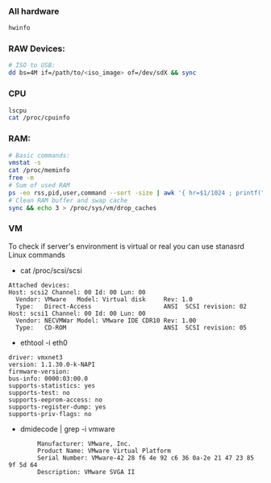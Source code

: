 ### All hardware 
```bash
hwinfo
```
### RAW Devices:
```bash
# ISO to USB:
dd bs=4M if=/path/to/<iso_image> of=/dev/sdX && sync
```
### CPU
```bash
lscpu
cat /proc/cpuinfo
```
###  RAM:
```bash
# Basic commands:
vmstat -s
cat /proc/meminfo
free -m
# Sum of used RAM
ps -eo rss,pid,user,command --sort -size | awk '{ hr=$1/1024 ; printf("%13.2f Mb ",hr) } { for ( x=4 ; x<=NF ; x++ ) { printf("%s ",$x) } print "" }' | awk '{print $1}' | paste -sd+ | bc
# Clean RAM buffer and swap cache
sync && echo 3 > /proc/sys/vm/drop_caches
```
### VM
To check if server's environment is virtual or real you can use stanasrd Linux commands
* cat /proc/scsi/scsi 
```
Attached devices:
Host: scsi2 Channel: 00 Id: 00 Lun: 00
  Vendor: VMware   Model: Virtual disk     Rev: 1.0
  Type:   Direct-Access                    ANSI  SCSI revision: 02
Host: scsi1 Channel: 00 Id: 00 Lun: 00
  Vendor: NECVMWar Model: VMware IDE CDR10 Rev: 1.00
  Type:   CD-ROM                           ANSI  SCSI revision: 05
```
* ethtool -i eth0
```
driver: vmxnet3
version: 1.1.30.0-k-NAPI
firmware-version:
bus-info: 0000:03:00.0
supports-statistics: yes
supports-test: no
supports-eeprom-access: no
supports-register-dump: yes
supports-priv-flags: no
```
* dmidecode | grep -i vmware
```
        Manufacturer: VMware, Inc.
        Product Name: VMware Virtual Platform
        Serial Number: VMware-42 28 f6 4e 92 c6 36 0a-2e 21 47 23 85 9f 5d 64
        Description: VMware SVGA II

```

